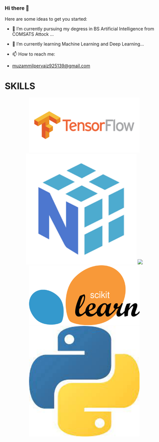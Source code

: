### Hi there 👋


Here are some ideas to get you started:

- 🔭 I’m currently pursuing my degress in BS Artificial Intelligence from COMSATS Attock ...
- 🌱 I’m currently learning Machine Learning and Deep Learning...

- 📫 How to reach me:
- muzammilpervaiz925139@gmail.com

<h1>SKILLS</h1>
<p align="center">
  <img src="tf.png" width="350" >
  <img src="np.png" width="350" >
  <img src="ubuntu.jpeg" width="350" >
  <img src="1200px-Scikit_learn_logo_small.svg.png" width="350" >
  <img src="python.jpeg" width="350" >
  </p>
